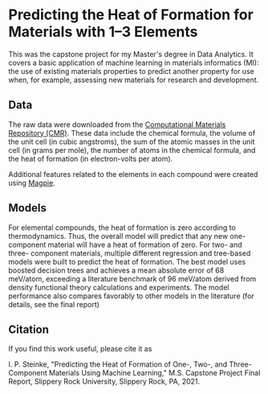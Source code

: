 # Predicting the Heat of Formation for Materials with 1–3 Elements
This was the capstone project for my Master's degree in Data Analytics. It covers a basic application of machine learning in materials informatics (MI): the use of existing materials properties to predict another property for use when, for example, assessing new materials for research and development.

## Data
The raw data were downloaded from the [Computational Materials Repository (CMR)](https://cmr.fysik.dtu.dk/oqmd123/oqmd123.html). These data include the chemical formula, the volume of the unit cell (in cubic angstroms), the sum of the atomic masses in the unit cell (in grams per mole), the number of atoms in the chemical formula, and the heat of formation (in electron-volts per atom).

Additional features related to the elements in each compound were created using [Magpie](https://bitbucket.org/wolverton/magpie/).

## Models
For elemental compounds, the heat of formation is zero according to thermodynamics. Thus, the overall model will predict that any new one-component material will have a heat of formation of zero. For two- and three- component materials, multiple different regression and tree-based models were built to predict the heat of formation. The best model uses boosted decision trees and achieves a mean absolute error of 68 meV/atom, exceeding a literature benchmark of 96 meV/atom derived from density functional theory calculations and experiments. The model performance also compares favorably to other models in the literature (for details, see the final report)

## Citation
If you find this work useful, please cite it as

I. P. Steinke, "Predicting the Heat of Formation of One-, Two-, and Three-Component Materials Using Machine Learning," M.S. Capstone Project Final Report, Slippery Rock University, Slippery Rock, PA, 2021.

